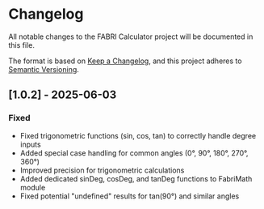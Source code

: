 # Changelog

All notable changes to the FABRI Calculator project will be documented in this file.

The format is based on [Keep a Changelog](https://keepachangelog.com/en/1.0.0/),
and this project adheres to [Semantic Versioning](https://semver.org/spec/v2.0.0.html).

## [1.0.2] - 2025-06-03

### Fixed
- Fixed trigonometric functions (sin, cos, tan) to correctly handle degree inputs
- Added special case handling for common angles (0°, 90°, 180°, 270°, 360°)
- Improved precision for trigonometric calculations
- Added dedicated sinDeg, cosDeg, and tanDeg functions to FabriMath module
- Fixed potential "undefined" results for tan(90°) and similar angles

